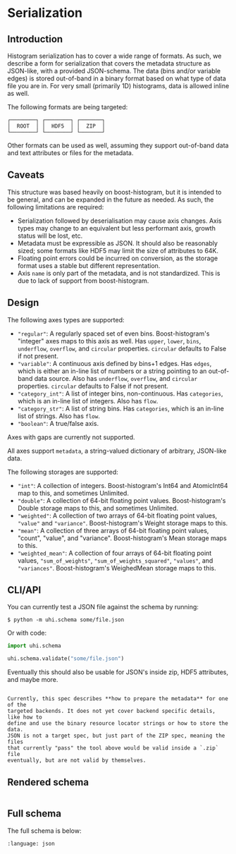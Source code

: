 # Serialization


## Introduction

Histogram serialization has to cover a wide range of formats. As such, we
describe a form for serialization that covers the metadata structure as
JSON-like, with a provided JSON-schema. The data (bins and/or variable edges)
is stored out-of-band in a binary format based on what type of data file you
are in.  For very small (primarily 1D) histograms, data is allowed inline as
well.

The following formats are being targeted:

```
┌────────┐ ┌────────┐ ┌───────┐
│  ROOT  │ │  HDF5  │ │  ZIP  │
└────────┘ └────────┘ └───────┘
```

Other formats can be used as well, assuming they support out-of-band data and
text attributes or files for the metadata.

## Caveats

This structure was based heavily on boost-histogram, but it is intended to be
general, and can be expanded in the future as needed. As such, the following
limitations are required:

* Serialization followed by deserialisation may cause axis changes. Axis types
  may change to an equivalent but less performant axis, growth status will be
  lost, etc.
* Metadata must be expressible as JSON. It should also be reasonably sized; some
  formats like HDF5 may limit the size of attributes to 64K.
* Floating point errors could be incurred on conversion, as the storage format
  uses a stable but different representation.
* Axis `name` is only part of the metadata, and is not standardized. This is
  due to lack of support from boost-histogram.

## Design

The following axes types are supported:

* `"regular"`: A regularly spaced set of even bins. Boost-histogram's "integer"
  axes maps to this axis as well. Has `upper`, `lower`, `bins`, `underflow`,
  `overflow`, and `circular` properties. `circular` defaults to False if not
  present.
* `"variable"`: A continuous axis defined by bins+1 edges. Has `edges`, which
  is either an in-line list of numbers or a string pointing to an out-of-band data source.
  Also has `underflow`, `overflow`, and `circular` properties. `circular`
  defaults to False if not present.
* `"category_int"`: A list of integer bins, non-continuous. Has `categories`,
  which is an in-line list of integers. Also has `flow`.
* `"category_str"`: A list of string bins. Has `categories`,
  which is an in-line list of strings. Also has `flow`.
* `"boolean"`: A true/false axis.

Axes with gaps are currently not supported.

All axes support `metadata`, a string-valued dictionary of arbitrary, JSON-like data.

The following storages are supported:

* `"int"`: A collection of integers. Boost-histogram's Int64 and AtomicInt64
  map to this, and sometimes Unlimited.
* `"double"`: A collection of 64-bit floating point values. Boost-histogram's
  Double storage maps to this, and sometimes Unlimited.
* `"weighted"`: A collection of two arrays of 64-bit floating point values,
  `"value"` and `"variance"`. Boost-histogram's Weight storage maps to this.
* `"mean"`: A collection of three arrays of 64-bit floating point values,
  "count", "value", and "variance". Boost-histogram's Mean storage maps to
  this.
* `"weighted_mean"`: A collection of four arrays of 64-bit floating point
  values, `"sum_of_weights"`, `"sum_of_weights_squared"`, `"values"`, and
  `"variances"`. Boost-histogram's WeighedMean storage maps to this.

## CLI/API

You can currently test a JSON file against the schema by running:

```console
$ python -m uhi.schema some/file.json
```

Or with code:

```python
import uhi.schema

uhi.schema.validate("some/file.json")
```

Eventually this should also be usable for JSON's inside zip, HDF5 attributes,
and maybe more.

```{warning}

Currently, this spec describes **how to prepare the metadata** for one of the
targeted backends. It does not yet cover backend specific details, like how to
define and use the binary resource locator strings or how to store the data.
JSON is not a target spec, but just part of the ZIP spec, meaning the files
that currently "pass" the tool above would be valid inside a `.zip` file
eventually, but are not valid by themselves.
```

## Rendered schema

```{jsonschema} ../src/uhi/resources/histogram.json
```


## Full schema

The full schema is below:

```{literalinclude} ../src/uhi/resources/histogram.json
:language: json
```
